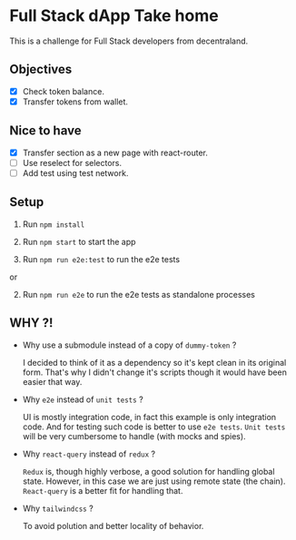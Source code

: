 # Full Stack dApp Take home

This is a challenge for Full Stack developers from decentraland.

## Objectives

- [x] Check token balance.
- [x] Transfer tokens from wallet.

## Nice to have

- [x] Transfer section as a new page with react-router.
- [ ] Use reselect for selectors.
- [ ] Add test using test network.

## Setup

1. Run `npm install`

2. Run `npm start` to start the app
3. Run `npm run e2e:test` to run the e2e tests

or

2. Run `npm run e2e` to run the e2e tests as standalone processes

## WHY ?!

- Why use a submodule instead of a copy of `dummy-token` ?

  I decided to think of it as a dependency so it's kept clean in its original form. That's why I didn't change it's scripts though it would have been easier that way.

- Why `e2e` instead of `unit tests` ?

  UI is mostly integration code, in fact this example is only integration code. And for testing such code is better to use `e2e tests`. `Unit tests` will be very cumbersome to handle (with mocks and spies).

- Why `react-query` instead of `redux` ?

  `Redux` is, though highly verbose, a good solution for handling global state. However, in this case we are just using remote state (the chain). `React-query` is a better fit for handling that.

- Why `tailwindcss` ?

  To avoid polution and better locality of behavior.
